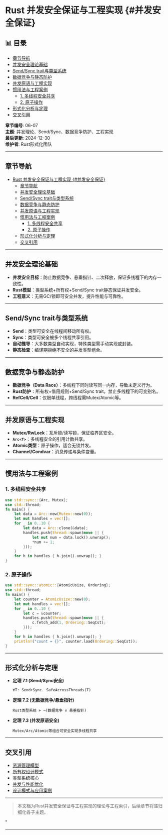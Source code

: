 ﻿# Rust 并发安全保证与工程实现 {#并发安全保证}


## 📊 目录

- [章节导航](#章节导航)
- [并发安全理论基础](#并发安全理论基础)
- [Send/Sync trait与类型系统](#sendsync-trait与类型系统)
- [数据竞争与静态防护](#数据竞争与静态防护)
- [并发原语与工程实现](#并发原语与工程实现)
- [惯用法与工程案例](#惯用法与工程案例)
  - [1. 多线程安全共享](#1-多线程安全共享)
  - [2. 原子操作](#2-原子操作)
- [形式化分析与定理](#形式化分析与定理)
- [交叉引用](#交叉引用)


**章节编号**: 06-07  
**主题**: 并发理论、Send/Sync、数据竞争防护、工程实现  
**最后更新**: 2024-12-30  
**维护者**: Rust形式化团队

---

## 章节导航

- [Rust 并发安全保证与工程实现 {#并发安全保证}](#rust-并发安全保证与工程实现-并发安全保证)
  - [章节导航](#章节导航)
  - [并发安全理论基础](#并发安全理论基础)
  - [Send/Sync trait与类型系统](#sendsync-trait与类型系统)
  - [数据竞争与静态防护](#数据竞争与静态防护)
  - [并发原语与工程实现](#并发原语与工程实现)
  - [惯用法与工程案例](#惯用法与工程案例)
    - [1. 多线程安全共享](#1-多线程安全共享)
    - [2. 原子操作](#2-原子操作)
  - [形式化分析与定理](#形式化分析与定理)
  - [交叉引用](#交叉引用)

---

## 并发安全理论基础

- **并发安全目标**：防止数据竞争、悬垂指针、二次释放，保证多线程下的内存一致性。
- **Rust模型**：类型系统+所有权+Send/Sync trait静态保证并发安全。
- **工程意义**：无需GC/锁即可安全并发，提升性能与可靠性。

---

## Send/Sync trait与类型系统

- **Send**：类型可安全在线程间移动所有权。
- **Sync**：类型可安全被多个线程共享引用。
- **自动推导**：大多数类型自动实现，特殊类型需手动实现或封装。
- **静态检查**：编译期拒绝不安全的并发类型组合。

---

## 数据竞争与静态防护

- **数据竞争（Data Race）**：多线程下同时读写同一内存，导致未定义行为。
- **Rust防护**：所有权+借用规则+Send/Sync trait，禁止多线程下的可变别名。
- **RefCell/Cell**：仅限单线程，跨线程需Mutex/Atomic等。

---

## 并发原语与工程实现

- **Mutex/RwLock**：互斥锁/读写锁，保证临界区安全。
- **`Arc<T>`**：多线程安全的引用计数共享。
- **Atomic类型**：原子操作，适合无锁并发。
- **Channel/Condvar**：消息传递与条件变量。

---

## 惯用法与工程案例

### 1. 多线程安全共享

```rust
use std::sync::{Arc, Mutex};
use std::thread;
fn main() {
    let data = Arc::new(Mutex::new(0));
    let mut handles = vec![];
    for _ in 0..10 {
        let data = Arc::clone(&data);
        handles.push(thread::spawn(move || {
            let mut num = data.lock().unwrap();
            *num += 1;
        }));
    }
    for h in handles { h.join().unwrap(); }
}
```

### 2. 原子操作

```rust
use std::sync::atomic::{AtomicUsize, Ordering};
use std::thread;
fn main() {
    let counter = AtomicUsize::new(0);
    let mut handles = vec![];
    for _ in 0..10 {
        let c = &counter;
        handles.push(thread::spawn(move || {
            c.fetch_add(1, Ordering::SeqCst);
        }));
    }
    for h in handles { h.join().unwrap(); }
    println!("count = {}", counter.load(Ordering::SeqCst));
}
```

---

## 形式化分析与定理

- **定理 7.1 (Send/Sync安全)**

  ```text
  ∀T: Send+Sync. SafeAcrossThreads(T)
  ```

- **定理 7.2 (无数据竞争/悬垂指针)**

  ```text
  Rust类型系统 ⊢ ¬(数据竞争 ∨ 悬垂指针)
  ```

- **定理 7.3 (并发原语安全)**

  ```text
  Mutex/Arc/Atomic等组合可安全实现多线程共享
  ```

---

## 交叉引用

- [资源管理模型](./01_resource_management.md)
- [所有权设计模式](./06_ownership_patterns.md)
- [类型系统核心](../03_type_system_core/)
- [并发与性能优化](../05_concurrency/)
- [设计模式与应用案例](../09_design_patterns/)

---

> 本文档为Rust并发安全保证与工程实现的理论与工程索引，后续章节将递归细化各子主题。

"

---
